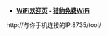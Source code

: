 - **[WiFi欢迎页](http://hi.liebao.cn:8735/) - [猎豹免费WiFi](http://wifi.liebao.cn/)**

http://与你手机连接的IP:8735/tool/
